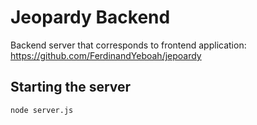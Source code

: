 # Jeopardy Backend

Backend server that corresponds to frontend application: https://github.com/FerdinandYeboah/jepoardy

## Starting the server
`node server.js`